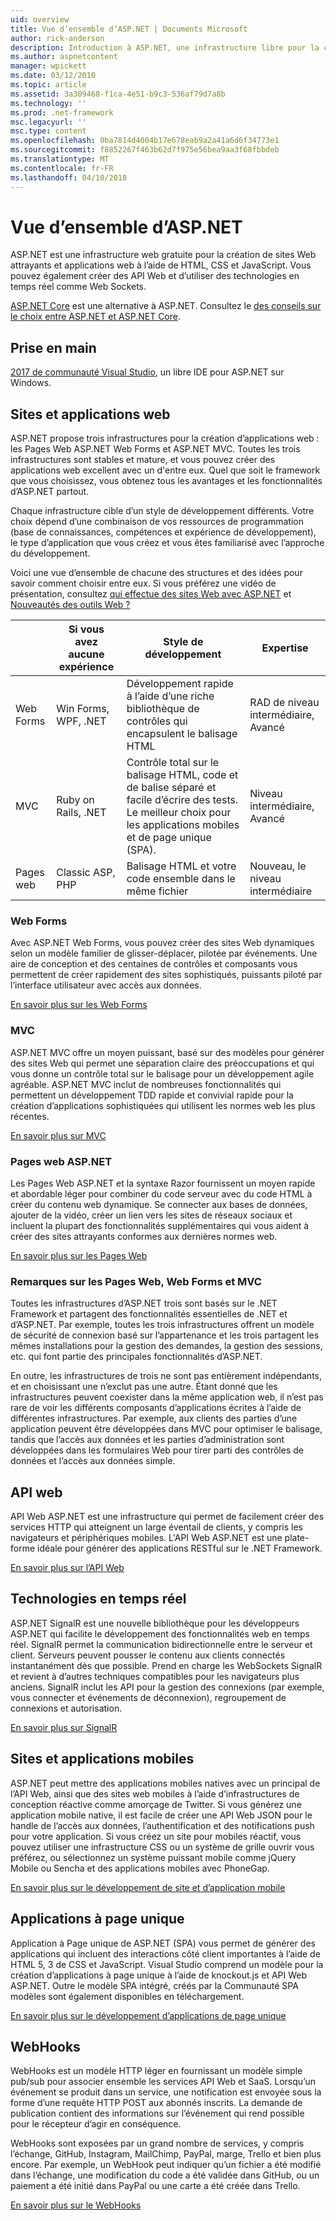```yaml
---
uid: overview
title: Vue d’ensemble d’ASP.NET | Documents Microsoft
author: rick-anderson
description: Introduction à ASP.NET, une infrastructure libre pour la création de sites Web, les applications web et les API web.
ms.author: aspnetcontent
manager: wpickett
ms.date: 03/12/2010
ms.topic: article
ms.assetid: 3a309468-f1ca-4e51-b9c3-536af79d7a8b
ms.technology: ''
ms.prod: .net-framework
msc.legacyurl: ''
msc.type: content
ms.openlocfilehash: 0ba7814d4004b17e678eab9a2a41a6d6f34773e1
ms.sourcegitcommit: f8852267f463b62d7f975e56bea9aa3f68fbbdeb
ms.translationtype: MT
ms.contentlocale: fr-FR
ms.lasthandoff: 04/10/2018
---
```

# <a name="aspnet-overview"></a>Vue d’ensemble d’ASP.NET

ASP.NET est une infrastructure web gratuite pour la création de sites Web attrayants et applications web à l’aide de HTML, CSS et JavaScript. Vous pouvez également créer des API Web et d’utiliser des technologies en temps réel comme Web Sockets.

[ASP.NET Core](https://docs.microsoft.com/aspnet/core/) est une alternative à ASP.NET.  Consultez le [des conseils sur le choix entre ASP.NET et ASP.NET Core](https://docs.microsoft.com/aspnet/core/choose-aspnet-framework).

## <a name="get-started"></a>Prise en main

[2017 de communauté Visual Studio](https://www.visualstudio.com/downloads/), un libre IDE pour ASP.NET sur Windows.

## <a name="websites-and-web-applications"></a>Sites et applications web

 ASP.NET propose trois infrastructures pour la création d’applications web : les Pages Web ASP.NET Web Forms et ASP.NET MVC. Toutes les trois infrastructures sont stables et mature, et vous pouvez créer des applications web excellent avec un d'entre eux. Quel que soit le framework que vous choisissez, vous obtenez tous les avantages et les fonctionnalités d’ASP.NET partout.

Chaque infrastructure cible d’un style de développement différents. Votre choix dépend d’une combinaison de vos ressources de programmation (base de connaissances, compétences et expérience de développement), le type d’application que vous créez et vous êtes familiarisé avec l’approche du développement.

Voici une vue d’ensemble de chacune des structures et des idées pour savoir comment choisir entre eux. Si vous préférez une vidéo de présentation, consultez [qui effectue des sites Web avec ASP.NET](https://channel9.msdn.com/Blogs/ASP-NET-Site-Videos/Making-Websites-with-ASPNET) et [Nouveautés des outils Web ?](https://channel9.msdn.com/Blogs/ASP-NET-Site-Videos/what-is-web-tools)

|   | Si vous avez aucune expérience | Style de développement | Expertise | 
|-----------|----------------------|-----------------------------------------------------|----------------|
| Web Forms | Win Forms, WPF, .NET | Développement rapide à l’aide d’une riche bibliothèque de contrôles qui encapsulent le balisage HTML | RAD de niveau intermédiaire, Avancé |
| MVC       | Ruby on Rails, .NET  | Contrôle total sur le balisage HTML, code et de balise séparé et facile d’écrire des tests. Le meilleur choix pour les applications mobiles et de page unique (SPA). | Niveau intermédiaire, Avancé |
| Pages web  | Classic ASP, PHP     | Balisage HTML et votre code ensemble dans le même fichier | Nouveau, le niveau intermédiaire |

### <a name="web-forms"></a>Web Forms

Avec ASP.NET Web Forms, vous pouvez créer des sites Web dynamiques selon un modèle familier de glisser-déplacer, pilotée par événements. Une aire de conception et des centaines de contrôles et composants vous permettent de créer rapidement des sites sophistiqués, puissants piloté par l’interface utilisateur avec accès aux données. 

[En savoir plus sur les Web Forms](web-forms/index.md)

### <a name="mvc"></a>MVC

ASP.NET MVC offre un moyen puissant, basé sur des modèles pour générer des sites Web qui permet une séparation claire des préoccupations et qui vous donne un contrôle total sur le balisage pour un développement agile agréable. ASP.NET MVC inclut de nombreuses fonctionnalités qui permettent un développement TDD rapide et convivial rapide pour la création d’applications sophistiquées qui utilisent les normes web les plus récentes. 

[En savoir plus sur MVC](mvc/index.md)

### <a name="aspnet-web-pages"></a>Pages web ASP.NET

Les Pages Web ASP.NET et la syntaxe Razor fournissent un moyen rapide et abordable léger pour combiner du code serveur avec du code HTML à créer du contenu web dynamique. Se connecter aux bases de données, ajouter de la vidéo, créer un lien vers les sites de réseaux sociaux et incluent la plupart des fonctionnalités supplémentaires qui vous aident à créer des sites attrayants conformes aux dernières normes web.

[En savoir plus sur les Pages Web](web-pages/index.md)

### <a name="notes-about-web-forms-mvc-and-web-pages"></a>Remarques sur les Pages Web, Web Forms et MVC

Toutes les infrastructures d’ASP.NET trois sont basés sur le .NET Framework et partagent des fonctionnalités essentielles de .NET et d’ASP.NET. Par exemple, toutes les trois infrastructures offrent un modèle de sécurité de connexion basé sur l’appartenance et les trois partagent les mêmes installations pour la gestion des demandes, la gestion des sessions, etc. qui font partie des principales fonctionnalités d’ASP.NET.

En outre, les infrastructures de trois ne sont pas entièrement indépendants, et en choisissant une n’exclut pas une autre. Étant donné que les infrastructures peuvent coexister dans la même application web, il n’est pas rare de voir les différents composants d’applications écrites à l’aide de différentes infrastructures. Par exemple, aux clients des parties d’une application peuvent être développées dans MVC pour optimiser le balisage, tandis que l’accès aux données et les parties d’administration sont développées dans les formulaires Web pour tirer parti des contrôles de données et l’accès aux données simple.

## <a name="web-apis"></a>API web

API Web ASP.NET est une infrastructure qui permet de facilement créer des services HTTP qui atteignent un large éventail de clients, y compris les navigateurs et périphériques mobiles. L'API Web ASP.NET est une plate-forme idéale pour générer des applications RESTful sur le .NET Framework.

[En savoir plus sur l’API Web](web-api/index.md)

<!-- Put first under Web API TOC:  Watch video (9 minutes) https://channel9.msdn.com/Blogs/ASP-NET-Site-Videos/services-and-aspnet -->

## <a name="real-time-technologies"></a>Technologies en temps réel

ASP.NET SignalR est une nouvelle bibliothèque pour les développeurs ASP.NET qui facilite le développement des fonctionnalités web en temps réel. SignalR permet la communication bidirectionnelle entre le serveur et client. Serveurs peuvent pousser le contenu aux clients connectés instantanément dès que possible. Prend en charge les WebSockets SignalR et revient à d’autres techniques compatibles pour les navigateurs plus anciens. SignalR inclut les API pour la gestion des connexions (par exemple, vous connecter et événements de déconnexion), regroupement de connexions et autorisation.

[En savoir plus sur SignalR](signalr/index.md)

<!-- Put first under SignalR TOC:  Watch video (6 minutes) https://channel9.msdn.com/Blogs/ASP-NET-Site-Videos/signalr-and-the-real-time-web -->

## <a name="mobile-apps-and-sites"></a>Sites et applications mobiles 

ASP.NET peut mettre des applications mobiles natives avec un principal de l’API Web, ainsi que des sites web mobiles à l’aide d’infrastructures de conception réactive comme amorçage de Twitter. Si vous générez une application mobile native, il est facile de créer une API Web JSON pour le handle de l’accès aux données, l’authentification et des notifications push pour votre application. Si vous créez un site pour mobiles réactif, vous pouvez utiliser une infrastructure CSS ou un système de grille ouvrir vous préférez, ou sélectionnez un système puissant mobile comme jQuery Mobile ou Sencha et des applications mobiles avec PhoneGap.

[En savoir plus sur le développement de site et d’application mobile](mobile/index.md)

<!-- Put first under mobile TOC:  Watch video (11 minutes) https://channel9.msdn.com/Blogs/ASP-NET-Site-Videos/aspnet-and-mobile -->

## <a name="single-page-applications"></a>Applications à page unique 

Application à Page unique de ASP.NET (SPA) vous permet de générer des applications qui incluent des interactions côté client importantes à l’aide de HTML 5, 3 de CSS et JavaScript. Visual Studio comprend un modèle pour la création d’applications à page unique à l’aide de knockout.js et API Web ASP.NET. Outre le modèle SPA intégré, créés par la Communauté SPA modèles sont également disponibles en téléchargement.

[En savoir plus sur le développement d’applications de page unique](single-page-application/index.md)

## <a name="webhooks"></a>WebHooks

WebHooks est un modèle HTTP léger en fournissant un modèle simple pub/sub pour associer ensemble les services API Web et SaaS. Lorsqu’un événement se produit dans un service, une notification est envoyée sous la forme d’une requête HTTP POST aux abonnés inscrits. La demande de publication contient des informations sur l’événement qui rend possible pour le récepteur d’agir en conséquence.

WebHooks sont exposées par un grand nombre de services, y compris l’échange, GitHub, Instagram, MailChimp, PayPal, marge, Trello et bien plus encore. Par exemple, un WebHook peut indiquer qu’un fichier a été modifié dans l’échange, une modification du code a été validée dans GitHub, ou un paiement a été initié dans PayPal ou une carte a été créée dans Trello.

[En savoir plus sur le WebHooks](webhooks/index.md)





<!--
Create Deployment TOC based on https://www.asp.net/aspnet/overview/deployment
Copy deployment content map to MVC, WebForms, Web Pages, Web API sections.
Copy Web Deployment in Enterprise from WebForms to MVC
Move under ASP.NET Best practices
    What not to do in ASP.NET, and what to do instead https://review.docs.microsoft.cus/aspnet/aspnet/overview/web-development-best-practices/what-not-to-do-in-aspnet-and-what-to-do-instead
    Async and await https://channel9.msdn.com/Blogs/ASP-NET-Site-Videos/async-and-await
    Building Real World Cloud Apps with Azure https://review.docs.microsoft.com/aspnet/aspnet/overview/developing-apps-with-windows-azure/building-real-world-cloud-apps-with-windows-azure/introduction
    Hands on Lab: Maintainable Azure Websites: Managing Change and Scale https://review.docs.microsoft.com/aspnet/aspnet/overview/developing-apps-with-windows-azure/maintainable-azure-websites-managing-change-and-scale

-->
